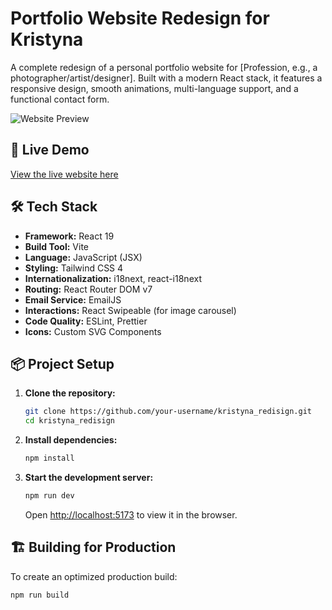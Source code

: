 # Portfolio Website Redesign for Kristyna

A complete redesign of a personal portfolio website for [Profession, e.g., a photographer/artist/designer]. Built with a modern React stack, it features a responsive design, smooth animations, multi-language support, and a functional contact form.

![Website Preview](https://via.placeholder.com/800x400?text=Preview+or+GIF+of+the+Website) <!-- Замени на реальный скриншот или GIF -->

## 🚀 Live Demo

[View the live website here](https://your-deployed-link.com) <!-- Обязательно добавь ссылку на работающий сайт! -->

## 🛠️ Tech Stack

-   **Framework:** React 19
-   **Build Tool:** Vite
-   **Language:** JavaScript (JSX)
-   **Styling:** Tailwind CSS 4
-   **Internationalization:** i18next, react-i18next
-   **Routing:** React Router DOM v7
-   **Email Service:** EmailJS
-   **Interactions:** React Swipeable (for image carousel)
-   **Code Quality:** ESLint, Prettier
-   **Icons:** Custom SVG Components

## 📦 Project Setup

1.  **Clone the repository:**
    ```bash
    git clone https://github.com/your-username/kristyna_redisign.git
    cd kristyna_redisign
    ```

2.  **Install dependencies:**
    ```bash
    npm install
    ```

3.  **Start the development server:**
    ```bash
    npm run dev
    ```
    Open [http://localhost:5173](http://localhost:5173) to view it in the browser.

## 🏗️ Building for Production

To create an optimized production build:

```bash
npm run build